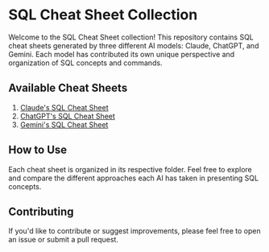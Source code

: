 # SQL Cheat Sheet Collection

Welcome to the SQL Cheat Sheet collection! This repository contains SQL cheat sheets generated by three different AI models: Claude, ChatGPT, and Gemini. Each model has contributed its own unique perspective and organization of SQL concepts and commands.

## Available Cheat Sheets

1. [Claude's SQL Cheat Sheet](./Claude/README.md)
2. [ChatGPT's SQL Cheat Sheet](./ChatGPT/README.md)
3. [Gemini's SQL Cheat Sheet](./Gemini/README.md)

## How to Use

Each cheat sheet is organized in its respective folder. Feel free to explore and compare the different approaches each AI has taken in presenting SQL concepts.

## Contributing

If you'd like to contribute or suggest improvements, please feel free to open an issue or submit a pull request.

